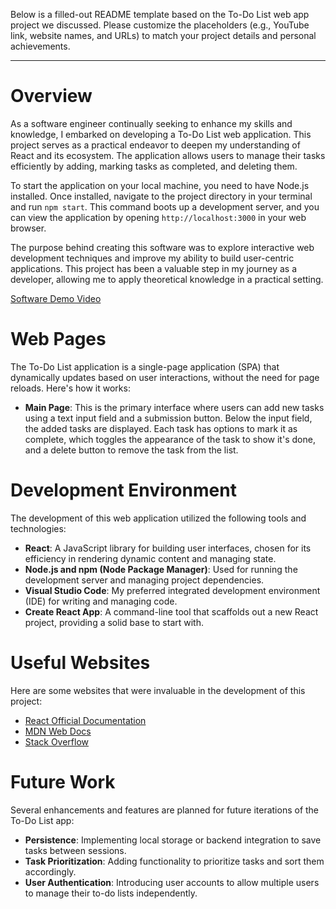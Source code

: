 Below is a filled-out README template based on the To-Do List web app project we discussed. Please customize the placeholders (e.g., YouTube link, website names, and URLs) to match your project details and personal achievements.

---

# Overview

As a software engineer continually seeking to enhance my skills and knowledge, I embarked on developing a To-Do List web application. This project serves as a practical endeavor to deepen my understanding of React and its ecosystem. The application allows users to manage their tasks efficiently by adding, marking tasks as completed, and deleting them. 

To start the application on your local machine, you need to have Node.js installed. Once installed, navigate to the project directory in your terminal and run `npm start`. This command boots up a development server, and you can view the application by opening `http://localhost:3000` in your web browser.

The purpose behind creating this software was to explore interactive web development techniques and improve my ability to build user-centric applications. This project has been a valuable step in my journey as a developer, allowing me to apply theoretical knowledge in a practical setting.

[Software Demo Video](http://youtube.link.goes.here)

# Web Pages

The To-Do List application is a single-page application (SPA) that dynamically updates based on user interactions, without the need for page reloads. Here's how it works:
- **Main Page**: This is the primary interface where users can add new tasks using a text input field and a submission button. Below the input field, the added tasks are displayed. Each task has options to mark it as complete, which toggles the appearance of the task to show it's done, and a delete button to remove the task from the list.

# Development Environment

The development of this web application utilized the following tools and technologies:
- **React**: A JavaScript library for building user interfaces, chosen for its efficiency in rendering dynamic content and managing state.
- **Node.js and npm (Node Package Manager)**: Used for running the development server and managing project dependencies.
- **Visual Studio Code**: My preferred integrated development environment (IDE) for writing and managing code.
- **Create React App**: A command-line tool that scaffolds out a new React project, providing a solid base to start with.

# Useful Websites

Here are some websites that were invaluable in the development of this project:
* [React Official Documentation](https://reactjs.org/docs/getting-started.html)
* [MDN Web Docs](https://developer.mozilla.org/en-US/)
* [Stack Overflow](https://stackoverflow.com/)

# Future Work

Several enhancements and features are planned for future iterations of the To-Do List app:
* **Persistence**: Implementing local storage or backend integration to save tasks between sessions.
* **Task Prioritization**: Adding functionality to prioritize tasks and sort them accordingly.
* **User Authentication**: Introducing user accounts to allow multiple users to manage their to-do lists independently.